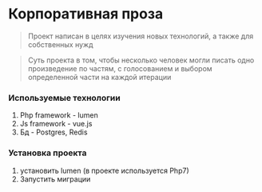 # Корпоративная проза

> Проект написан в целях изучения новых технологий, а также для собственных нужд

> Суть проекта в том, чтобы несколько человек могли писать одно произведение по частям, с голосованием и выбором определенной части на каждой итерации

### Используемые технологии
1. Php framework - lumen
2. Js framework - vue.js
3. Бд - Postgres, Redis

### Установка проекта
1. установить lumen (в проекте используется Php7)
2. Запустить миграции
